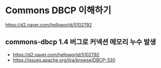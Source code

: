 # Commons DBCP 이해하기

https://d2.naver.com/helloworld/5102792

## commons-dbcp 1.4 버그로 커넥션 메모리 누수 발생

- https://d2.naver.com/helloworld/5102792
- https://issues.apache.org/jira/browse/DBCP-330
